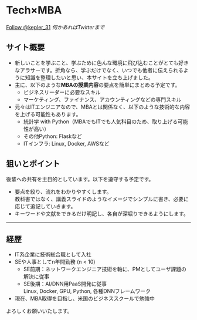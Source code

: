 # Tech×MBA

<a href="https://twitter.com/kepler_31?ref_src=twsrc%5Etfw" class="twitter-follow-button" data-show-count="false">Follow @kepler_31</a><script async src="https://platform.twitter.com/widgets.js" charset="utf-8"></script>
*何かあればTwitterまで*

## サイト概要
- 新しいことを学ぶこと、学ぶために色んな環境に飛び込むことがとても好きなアラサーです。折角なら、学ぶだけでなく、いつでも他者に伝えられるように知識を整理したいと思い、本サイトを立ち上げました。
- 主に、以下のような**MBAの授業内容**の要点を簡単にまとめる予定です。
    - ビジネスリーダーに必要なスキル
    - マーケティング、ファイナンス、アカウンティングなどの専門スキル
- 元々はITエンジニアなので、MBAとは関係なく、以下のような技術的な内容を上げる可能性もあります。
    - 統計学 with Python（MBAでもITでも人気科目のため、取り上げる可能性が高い）
    - その他Python: Flaskなど
    - ITインフラ: Linux, Docker, AWSなど

## 狙いとポイント
後輩への共有を主目的としています。以下を遵守する予定です。
- 要点を絞り、流れをわかりやすくします。<br>教科書ではなく、講義スライドのようなイメージでシンプルに書き、必要に応じて追記していきます。 
- キーワードや文献をできるだけ明記し、各自が深堀りできるようにします。

---

## 経歴
- IT系企業に技術総合職として入社
- SEや人事としてn年間勤務 (n &lt; 10)
    - SE前期：ネットワークエンジニア技術を軸に、PMとしてユーザ課題の解決に従事
    - SE後期：AI/DNN用PaaS開発に従事  
    Linux, Docker, GPU, Python, 各種DNNフレームワーク
- 現在、MBA取得を目指し、米国のビジネススクールで勉強中




よろしくお願いいたします。